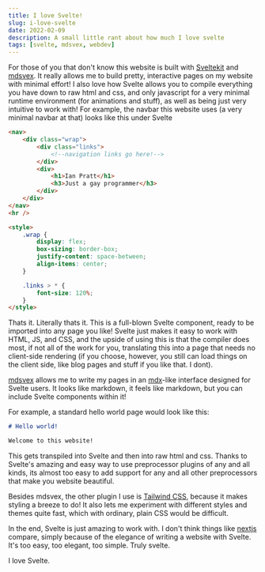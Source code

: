 ```yaml
---
title: I love Svelte!
slug: i-love-svelte
date: 2022-02-09
description: A small little rant about how much I love svelte
tags: [svelte, mdsvex, webdev]
---
```


For those of you that don't know this website is built
with [Sveltekit](https://kit.Svelte.dev) and [mdsvex](https://mdsvex.com).
It really allows me to build pretty, interactive
pages on my website with minimal effort! I also love how
Svelte allows you to compile everything you have down
to raw html and css, and only javascript for a very
minimal runtime environment (for animations and stuff),
as well as being just very intuitive to work with! For
example, the navbar this website uses (a very minimal
navbar at that) looks like this under Svelte

```html
<nav>
	<div class="wrap">
		<div class="links">
			<!--navigation links go here!-->
		</div>
		<div>
			<h1>Ian Pratt</h1>
			<h3>Just a gay programmer</h3>
		</div>
	</div>
</nav>
<hr />

<style>
	.wrap {
		display: flex;
		box-sizing: border-box;
		justify-content: space-between;
		align-items: center;
	}

	.links > * {
		font-size: 120%;
	}
</style>
```

Thats it. Literally thats it. This is a full-blown
Svelte component, ready to be imported into any
page you like! Svelte just makes it easy to work with
HTML, JS, and CSS, and the upside of using this is that
the compiler does most, if not all of the work for you,
translating this into a page that needs no client-side
rendering (if you choose, however, you still can load
things on the client side, like blog pages and stuff
if you like that. I dont).

[mdsvex](https://mdsvex.com) allows me to write my pages
in an [mdx](https://mdxjs.com)-like interface designed
for Svelte users. It looks like markdown, it feels like
markdown, but you can include Svelte components within it!

For example, a standard hello world page would look like this:

```markdown
# Hello world!

Welcome to this website!
```

This gets transpiled into Svelte and then into raw html
and css. Thanks to Svelte's amazing and easy way to
use preprocessor plugins of any and all kinds, its
almost too easy to add support for any and all other 
preprocessors that make you website beautiful.

Besides mdsvex, the other plugin I use is [Tailwind CSS](https://tailwindcss.com),
because it makes styling a breeze to do! It also lets me 
experiment with different styles and themes quite fast, which
with ordinary, plain CSS would be difficult.

In the end, Svelte is just amazing to work with. I don't
think things like [nextjs](https://nextjs.org) compare,
simply because of the elegance of writing a website with
Svelte. It's too easy, too elegant, too simple. Truly svelte.

I love Svelte.
